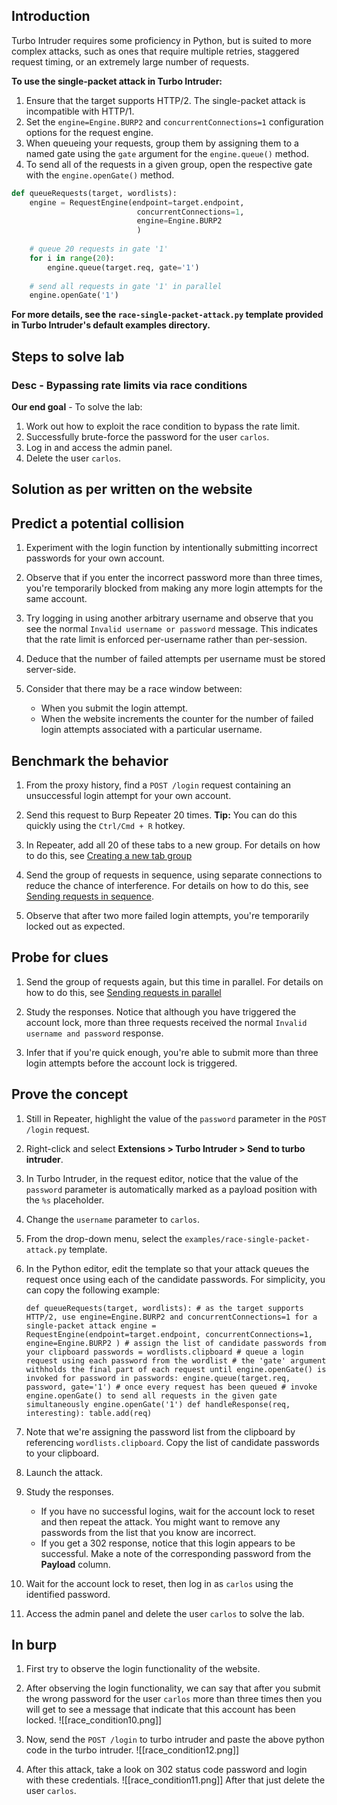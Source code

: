 ## Introduction
Turbo Intruder requires some proficiency in Python, but is suited to more complex attacks, such as ones that require multiple retries, staggered request timing, or an extremely large number of requests.

**To use the single-packet attack in Turbo Intruder:**
1. Ensure that the target supports HTTP/2. The single-packet attack is incompatible with HTTP/1.
2. Set the `engine=Engine.BURP2` and `concurrentConnections=1` configuration options for the request engine.
3. When queueing your requests, group them by assigning them to a named gate using the `gate` argument for the `engine.queue()` method.
4. To send all of the requests in a given group, open the respective gate with the `engine.openGate()` method.

```python
def queueRequests(target, wordlists): 
	engine = RequestEngine(endpoint=target.endpoint, 
							concurrentConnections=1, 
							engine=Engine.BURP2 
							) 
							
	# queue 20 requests in gate '1' 
	for i in range(20): 
		engine.queue(target.req, gate='1') 
		
	# send all requests in gate '1' in parallel 
	engine.openGate('1')
```

**For more details, see the `race-single-packet-attack.py` template provided in Turbo Intruder's default examples directory.**

## Steps to solve lab 
### Desc - Bypassing rate limits via race conditions
**Our end goal** - 
To solve the lab:

1. Work out how to exploit the race condition to bypass the rate limit.
2. Successfully brute-force the password for the user `carlos`.
3. Log in and access the admin panel.
4. Delete the user `carlos`.

## Solution as per written on the website
## Predict a potential collision

1. Experiment with the login function by intentionally submitting incorrect passwords for your own account.
    
2. Observe that if you enter the incorrect password more than three times, you're temporarily blocked from making any more login attempts for the same account.
    
3. Try logging in using another arbitrary username and observe that you see the normal `Invalid username or password` message. This indicates that the rate limit is enforced per-username rather than per-session.
    
4. Deduce that the number of failed attempts per username must be stored server-side.
    
5. Consider that there may be a race window between:
    
    - When you submit the login attempt.
    - When the website increments the counter for the number of failed login attempts associated with a particular username.

## Benchmark the behavior

1. From the proxy history, find a `POST /login` request containing an unsuccessful login attempt for your own account.
    
2. Send this request to Burp Repeater 20 times. **Tip:** You can do this quickly using the `Ctrl/Cmd + R` hotkey.
    
3. In Repeater, add all 20 of these tabs to a new group. For details on how to do this, see [Creating a new tab group](https://portswigger.net/burp/documentation/desktop/tools/repeater/groups#creating-a-new-tab-group)
    
4. Send the group of requests in sequence, using separate connections to reduce the chance of interference. For details on how to do this, see [Sending requests in sequence](https://portswigger.net/burp/documentation/desktop/tools/repeater/send-group#sending-requests-in-sequence).
    
5. Observe that after two more failed login attempts, you're temporarily locked out as expected.
    

## Probe for clues

1. Send the group of requests again, but this time in parallel. For details on how to do this, see [Sending requests in parallel](https://portswigger.net/burp/documentation/desktop/tools/repeater/send-group#sending-requests-in-parallel)
    
2. Study the responses. Notice that although you have triggered the account lock, more than three requests received the normal `Invalid username and password` response.
    
3. Infer that if you're quick enough, you're able to submit more than three login attempts before the account lock is triggered.
    

## Prove the concept

1. Still in Repeater, highlight the value of the `password` parameter in the `POST /login` request.
    
2. Right-click and select **Extensions > Turbo Intruder > Send to turbo intruder**.
    
3. In Turbo Intruder, in the request editor, notice that the value of the `password` parameter is automatically marked as a payload position with the `%s` placeholder.
    
4. Change the `username` parameter to `carlos`.
    
5. From the drop-down menu, select the `examples/race-single-packet-attack.py` template.
    
6. In the Python editor, edit the template so that your attack queues the request once using each of the candidate passwords. For simplicity, you can copy the following example:
    
    `def queueRequests(target, wordlists): # as the target supports HTTP/2, use engine=Engine.BURP2 and concurrentConnections=1 for a single-packet attack engine = RequestEngine(endpoint=target.endpoint, concurrentConnections=1, engine=Engine.BURP2 ) # assign the list of candidate passwords from your clipboard passwords = wordlists.clipboard # queue a login request using each password from the wordlist # the 'gate' argument withholds the final part of each request until engine.openGate() is invoked for password in passwords: engine.queue(target.req, password, gate='1') # once every request has been queued # invoke engine.openGate() to send all requests in the given gate simultaneously engine.openGate('1') def handleResponse(req, interesting): table.add(req)`
7. Note that we're assigning the password list from the clipboard by referencing `wordlists.clipboard`. Copy the list of candidate passwords to your clipboard.
    
8. Launch the attack.
    
9. Study the responses.
    
    - If you have no successful logins, wait for the account lock to reset and then repeat the attack. You might want to remove any passwords from the list that you know are incorrect.
    - If you get a 302 response, notice that this login appears to be successful. Make a note of the corresponding password from the **Payload** column.
10. Wait for the account lock to reset, then log in as `carlos` using the identified password.
    
11. Access the admin panel and delete the user `carlos` to solve the lab.

## In burp

1. First try to observe the login functionality of the website.
2. After observing the login functionality, we can say that after you submit the wrong password for the user `carlos` more than three times then you will get to see a message that indicate that this account has been locked.
![[race_condition10.png]]

3. Now, send the `POST /login` to turbo intruder and paste the above python code in the turbo intruder.
![[race_condition12.png]]

4. After this attack, take a look on 302 status code password and login with these credentials.
![[race_condition11.png]]
After that just delete the user `carlos`.

